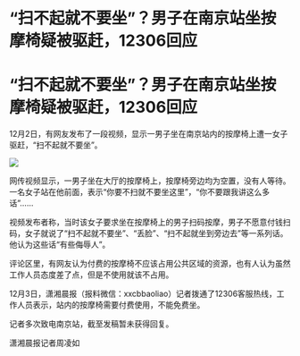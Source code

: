 # “扫不起就不要坐”？男子在南京站坐按摩椅疑被驱赶，12306回应

# “扫不起就不要坐”？男子在南京站坐按摩椅疑被驱赶，12306回应

12月2日，有网友发布了一段视频，显示一男子坐在南京站内的按摩椅上遭一女子驱赶，“扫不起就不要坐”。

![](https://inews.gtimg.com/om_bt/OH_L0lINxgbO_uSPl0XrAn30i5MsXiOqe1skXjwbNfOhQAA/1000)

网传视频显示，一男子坐在大厅的按摩椅上，按摩椅旁边均为空置，没有人等待。一名女子站在他前面，表示“你要不扫就不要坐这里”，“你不要跟我讲这么多话”……

视频发布者称，当时该女子要求坐在按摩椅上的男子扫码按摩，男子不愿意付钱扫码，女子就说了“扫不起就不要坐”、“丢脸”、“扫不起就坐到旁边去”等一系列话。他认为这些话“有些侮辱人”。

评论区里，有网友认为付费的按摩椅不应该占用公共区域的资源，也有人认为虽然工作人员态度差了点，但是不使用就该不占用。

12月3日，潇湘晨报（报料微信：xxcbbaoliao）记者拨通了12306客服热线，工作人员表示，站内的按摩椅需要付费使用，不能免费坐。

记者多次致电南京站，截至发稿暂未获得回复。

潇湘晨报记者周凌如

